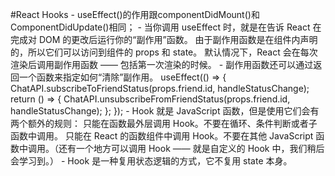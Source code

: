 #React Hooks
    - useEffect()的作用跟componentDidMount()和ComponentDidUpdate()相同；
    - 当你调用 useEffect 时，就是在告诉 React 在完成对 DOM 的更改后运行你的“副作用”函数。
        由于副作用函数是在组件内声明的，所以它们可以访问到组件的 props 和 state。
        默认情况下，React 会在每次渲染后调用副作用函数 —— 包括第一次渲染的时候。
    - 副作用函数还可以通过返回一个函数来指定如何“清除”副作用。
        useEffect(() => {
            ChatAPI.subscribeToFriendStatus(props.friend.id, handleStatusChange);
            return () => {
              ChatAPI.unsubscribeFromFriendStatus(props.friend.id, handleStatusChange);
            };
          });
    - Hook 就是 JavaScript 函数，但是使用它们会有两个额外的规则：
        只能在函数最外层调用 Hook。不要在循环、条件判断或者子函数中调用。
        只能在 React 的函数组件中调用 Hook。不要在其他 JavaScript 函数中调用。（还有一个地方可以调用 Hook —— 就是自定义的 Hook 中，我们稍后会学习到。）
    - Hook 是一种复用状态逻辑的方式，它不复用 state 本身。